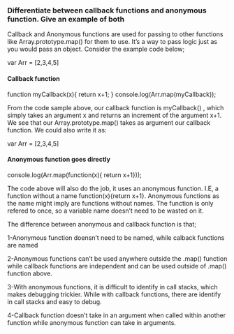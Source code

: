 <h3> Differentiate between callback functions and anonymous function. Give an example of both</h3>


Callback and Anonymous functions are used for passing to other functions like Array.prototype.map() for them to use. It’s a way to pass logic just as you would pass an object. Consider the example code below;

var Arr = [2,3,4,5]
<h4>Callback function</h4>
function myCallback(x){
 return x+1;
}
console.log(Arr.map(myCallback));

From the code sample above, our callback function is myCallback() , which simply takes an argument x and returns an increment of the argument x+1. We see that our Array.prototype.map() takes as argument our callback function.
We could also write it as:

var Arr = [2,3,4,5]

<h4>Anonymous function goes directly</h4> 
console.log(Arr.map(function(x){ return x+1}));

The code above will also do the job, it uses an anonymous function. I.E, a function without a name function(x){return x+1}. Anonymous functions as the name might imply are functions without names. The function is only refered to once, so a variable name doesn’t need to be wasted on it.

The difference between anonymous and callback function is that;

1-Anonymous function doensn’t need to be named, while calback functions are named

2-Anonymous functions can’t be used anywhere outside the .map() function while callback functions are independent and can be used outside of .map() function above.

3-With anonymous functions, it is difficult to identify in call stacks, which makes debugging trickier. While with callback functions, there are identify in call stacks and easy to debug.

4-Callback function doesn’t take in an argument when called within another function while anonymous function can take in arguments.
